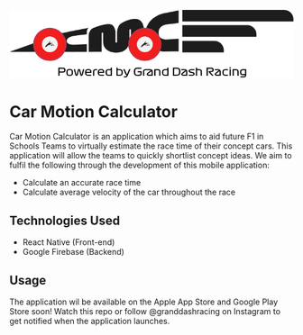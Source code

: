 ![alt text](https://github.com/prathamaeron/CMC-MOBILE/blob/main/assets/CMCLogoBlack%402x.png)

# Car Motion Calculator

Car Motion Calculator is an application which aims to aid future F1 in Schools Teams to virtually estimate the race time of their concept cars. This application will allow the teams to quickly shortlist concept ideas. We aim to fulfil the following through the development of this mobile application:
* Calculate an accurate race time
* Calculate average velocity of the car throughout the race

## Technologies Used

* React Native (Front-end)
* Google Firebase (Backend)

## Usage

The application wil be available on the Apple App Store and Google Play Store soon! Watch this repo or follow @granddashracing on Instagram to get notified when the application launches.
